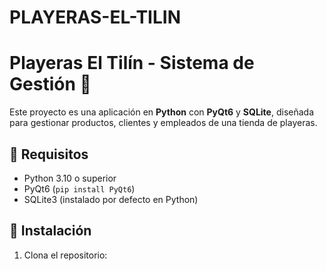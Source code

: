 # PLAYERAS-EL-TILIN
# Playeras El Tilín - Sistema de Gestión 🛒  
Este proyecto es una aplicación en **Python** con **PyQt6** y **SQLite**, diseñada para gestionar productos, clientes y empleados de una tienda de playeras.

## 🔹 Requisitos
- Python 3.10 o superior
- PyQt6 (`pip install PyQt6`)
- SQLite3 (instalado por defecto en Python)

## 🚀 Instalación  
1. Clona el repositorio:
